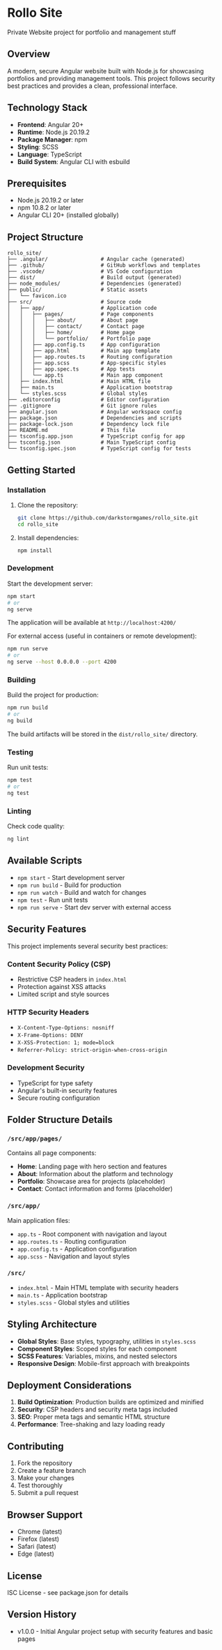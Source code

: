 # Rollo Site
Private Website project for portfolio and management stuff

## Overview
A modern, secure Angular website built with Node.js for showcasing portfolios and providing management tools. This project follows security best practices and provides a clean, professional interface.

## Technology Stack
- **Frontend**: Angular 20+
- **Runtime**: Node.js 20.19.2
- **Package Manager**: npm
- **Styling**: SCSS
- **Language**: TypeScript
- **Build System**: Angular CLI with esbuild

## Prerequisites
- Node.js 20.19.2 or later
- npm 10.8.2 or later
- Angular CLI 20+ (installed globally)

## Project Structure
```
rollo_site/
├── .angular/                 # Angular cache (generated)
├── .github/                  # GitHub workflows and templates
├── .vscode/                  # VS Code configuration
├── dist/                     # Build output (generated)
├── node_modules/             # Dependencies (generated)
├── public/                   # Static assets
│   └── favicon.ico
├── src/                      # Source code
│   ├── app/                  # Application code
│   │   ├── pages/            # Page components
│   │   │   ├── about/        # About page
│   │   │   ├── contact/      # Contact page
│   │   │   ├── home/         # Home page
│   │   │   └── portfolio/    # Portfolio page
│   │   ├── app.config.ts     # App configuration
│   │   ├── app.html          # Main app template
│   │   ├── app.routes.ts     # Routing configuration
│   │   ├── app.scss          # App-specific styles
│   │   ├── app.spec.ts       # App tests
│   │   └── app.ts            # Main app component
│   ├── index.html            # Main HTML file
│   ├── main.ts               # Application bootstrap
│   └── styles.scss           # Global styles
├── .editorconfig             # Editor configuration
├── .gitignore                # Git ignore rules
├── angular.json              # Angular workspace config
├── package.json              # Dependencies and scripts
├── package-lock.json         # Dependency lock file
├── README.md                 # This file
├── tsconfig.app.json         # TypeScript config for app
├── tsconfig.json             # Main TypeScript config
└── tsconfig.spec.json        # TypeScript config for tests
```

## Getting Started

### Installation
1. Clone the repository:
   ```bash
   git clone https://github.com/darkstormgames/rollo_site.git
   cd rollo_site
   ```

2. Install dependencies:
   ```bash
   npm install
   ```

### Development
Start the development server:
```bash
npm start
# or
ng serve
```

The application will be available at `http://localhost:4200/`

For external access (useful in containers or remote development):
```bash
npm run serve
# or
ng serve --host 0.0.0.0 --port 4200
```

### Building
Build the project for production:
```bash
npm run build
# or
ng build
```

The build artifacts will be stored in the `dist/rollo_site/` directory.

### Testing
Run unit tests:
```bash
npm test
# or
ng test
```

### Linting
Check code quality:
```bash
ng lint
```

## Available Scripts
- `npm start` - Start development server
- `npm run build` - Build for production
- `npm run watch` - Build and watch for changes
- `npm test` - Run unit tests
- `npm run serve` - Start dev server with external access

## Security Features
This project implements several security best practices:

### Content Security Policy (CSP)
- Restrictive CSP headers in `index.html`
- Protection against XSS attacks
- Limited script and style sources

### HTTP Security Headers
- `X-Content-Type-Options: nosniff`
- `X-Frame-Options: DENY`
- `X-XSS-Protection: 1; mode=block`
- `Referrer-Policy: strict-origin-when-cross-origin`

### Development Security
- TypeScript for type safety
- Angular's built-in security features
- Secure routing configuration

## Folder Structure Details

### `/src/app/pages/`
Contains all page components:
- **Home**: Landing page with hero section and features
- **About**: Information about the platform and technology
- **Portfolio**: Showcase area for projects (placeholder)
- **Contact**: Contact information and forms (placeholder)

### `/src/app/`
Main application files:
- `app.ts` - Root component with navigation and layout
- `app.routes.ts` - Routing configuration
- `app.config.ts` - Application configuration
- `app.scss` - Navigation and layout styles

### `/src/`
- `index.html` - Main HTML template with security headers
- `main.ts` - Application bootstrap
- `styles.scss` - Global styles and utilities

## Styling Architecture
- **Global Styles**: Base styles, typography, utilities in `styles.scss`
- **Component Styles**: Scoped styles for each component
- **SCSS Features**: Variables, mixins, and nested selectors
- **Responsive Design**: Mobile-first approach with breakpoints

## Deployment Considerations
1. **Build Optimization**: Production builds are optimized and minified
2. **Security**: CSP headers and security meta tags included
3. **SEO**: Proper meta tags and semantic HTML structure
4. **Performance**: Tree-shaking and lazy loading ready

## Contributing
1. Fork the repository
2. Create a feature branch
3. Make your changes
4. Test thoroughly
5. Submit a pull request

## Browser Support
- Chrome (latest)
- Firefox (latest)
- Safari (latest)
- Edge (latest)

## License
ISC License - see package.json for details

## Version History
- v1.0.0 - Initial Angular project setup with security features and basic pages
